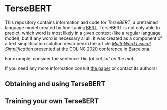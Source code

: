 # TerseBERT

This repository contains information and code for *TerseBERT*, a pretrained language model created by fine-tuning [BERT](https://github.com/google-research/bert). TerseBERT is not only able to predict, which word is most likely in a given context (like a regular language model), but if any word is necessary at all. It was created as a component of a text simplification solution described in the article *[Multi-Word Lexical Simplification](https://www.aclweb.org/anthology/TODO.pdf)* presented at the [COLING 2020](https://coling2020.org/) conference in Barcelona.

For example, consider the sentence *The fat cat sat on the mat.* 

If you need any more information consult [the paper](https://www.aclweb.org/anthology/TODO.pdf) or contact its authors! 

## Obtaining and using TerseBERT

## Training your own TerseBERT 
